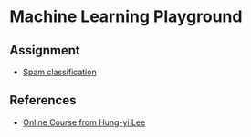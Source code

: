 # Machine Learning Playground
## Assignment
- [Spam classification](http://speech.ee.ntu.edu.tw/~tlkagk/courses/ML_2016/Lecture/hw2.pdf)

## References
- [Online Course from Hung-yi Lee](http://speech.ee.ntu.edu.tw/~tlkagk/courses_ML17.html)